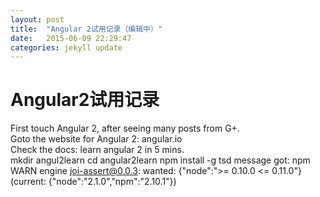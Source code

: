 ```yaml
---
layout: post
title:  "Angular 2试用记录（编辑中）"
date:   2015-06-09 22:29:47
categories: jekyll update
---
```


Angular2试用记录
==========================
First touch Angular 2, after seeing many posts from G+.<br>
Goto the website for Angular 2: angular.io<br>
Check the docs: learn angular 2 in 5 mins.<br>
    mkdir angul2learn
    cd angular2learn
    npm install -g tsd
message got:
npm WARN engine joi-assert@0.0.3: wanted: {"node":">= 0.10.0 <= 0.11.0"} (current: {"node":"2.1.0","npm":"2.10.1"})





